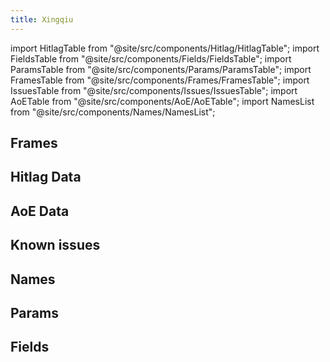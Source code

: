 ```yaml
---
title: Xingqiu
---
```


import HitlagTable from "@site/src/components/Hitlag/HitlagTable";
import FieldsTable from "@site/src/components/Fields/FieldsTable";
import ParamsTable from "@site/src/components/Params/ParamsTable";
import FramesTable from "@site/src/components/Frames/FramesTable";
import IssuesTable from "@site/src/components/Issues/IssuesTable";
import AoETable from "@site/src/components/AoE/AoETable";
import NamesList from "@site/src/components/Names/NamesList";

## Frames

<FramesTable item_key="xingqiu" />

## Hitlag Data

<HitlagTable item_key="xingqiu" />

## AoE Data

<AoETable item_key="xingqiu" />

## Known issues

<IssuesTable item_key="xingqiu" />

## Names

<NamesList item_key="xingqiu" />

## Params

<ParamsTable item_key="xingqiu" />

## Fields

<FieldsTable item_key="xingqiu" />
